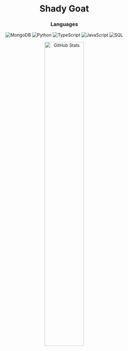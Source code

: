 <h1 align="center">Shady Goat<br></h1>

<h3 align="center">Languages<br></h3>

<p align="center">
  <img alt="MongoDB" src="https://img.shields.io/badge/-mongodb-161616?style=for-the-badge&logo=mongodb">
  <img alt="Python" src="https://img.shields.io/badge/-python-161616?style=for-the-badge&logo=python">
  <img alt="TypeScript" src="https://img.shields.io/badge/-TypeScript-161616?style=for-the-badge&logo=typescript">
  <img alt="JavaScript" src="https://img.shields.io/badge/-javascript-161616?style=for-the-badge&logo=javascript">
  <img alt="SQL" src="https://img.shields.io/badge/-SQL-161616?style=for-the-badge&logo=postgresql">
</p>


<p align="center">
      <img width="50%" alt="GitHub Stats" src="https://github-readme-stats.vercel.app/api?username=shadiestgoat&show_icons=true&hide_border=true&line_height=30&title_color=ededed&text_color=ededed&bg_color=262626&icon_color=d50c2d&show_owner=true">
</p>
